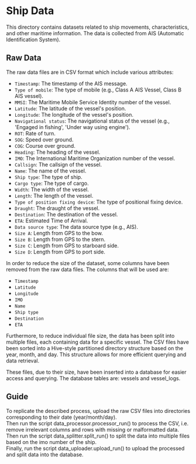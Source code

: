 # Ship Data
This directory contains datasets related to ship movements, characteristics, and other maritime information. The data is collected from AIS (Automatic Identification System).
## Raw Data
The raw data files are in CSV format which include various attributes:
- `Timestamp`: The timestamp of the AIS message.
- `Type of mobile`: The type of mobile (e.g., Class A AIS Vessel, Class B AIS vessel).
- `MMSI`: The Maritime Mobile Service Identity number of the vessel.
- `Latitude`: The latitude of the vessel's position.
- `Longitude`: The longitude of the vessel's position.
- `Navigational status`: The navigational status of the vessel (e.g., 'Engaged in fishing', 'Under way using engine').
- `ROT`: Rate of turn.
- `SOG`: Speed over ground.
- `COG`: Course over ground.
- `Heading`: The heading of the vessel.
- `IMO`: The International Maritime Organization number of the vessel.
- `Callsign`: The callsign of the vessel.
- `Name`: The name of the vessel.
- `Ship type`: The type of ship.
- `Cargo type`: The type of cargo.
- `Width`: The width of the vessel.
- `Length`: The length of the vessel.
- `Type of position fixing device`: The type of positional fixing device.
- `Draught`: The draught of the vessel.
- `Destination`: The destination of the vessel.
- `ETA`: Estimated Time of Arrival.
- `Data source type`: The data source type (e.g., AIS).
- `Size A`: Length from GPS to the bow.
- `Size B`: Length from GPS to the stern.
- `Size C`: Length from GPS to starboard side.
- `Size D`: Length from GPS to port side.

In order to reduce the size of the dataset, some columns have been removed from the raw data files. The columns that will be used are:
- `Timestamp`
- `Latitude`
- `Longitude`
- `IMO`
- `Name`
- `Ship type`
- `Destination`
- `ETA`

Furthermore, to reduce individual file size, the data has been split into multiple files, each containing data for a specific vessel.
The CSV files have been sorted into a Hive-style partitioned directory structure based on the year, month, and day. This structure allows for more efficient querying and data retrieval.

These files, due to their size, have been inserted into a database for easier access and querying. The database tables are: vessels and vessel_logs.


## Guide
To replicate the described process, upload the raw CSV files into directories corresponding to their date (year/month/day).\
Then run the script data_processor.processor_run() to process the CSV, i.e. remove irrelevant columns and rows with missing or malformatted data.\
Then run the script data_splitter.split_run() to split the data into multiple files based on the imo number of the ship.\
Finally, run the script data_uploader.upload_run() to upload the processed and split data into the database.